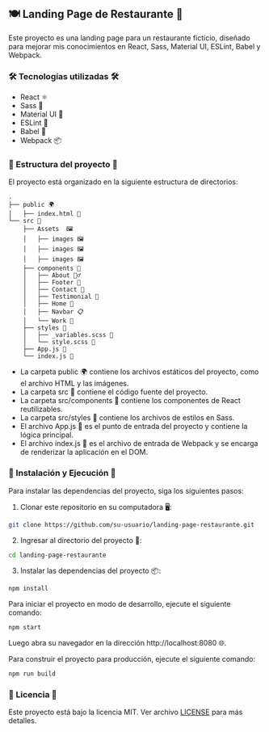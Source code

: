 ## 🍽️ Landing Page de Restaurante 🍔

Este proyecto es una landing page para un restaurante ficticio, diseñado para mejorar mis conocimientos en React, Sass, Material UI, ESLint, Babel y Webpack.

### 🛠️ Tecnologías utilizadas 🛠️

- React ⚛️
- Sass 💄
- Material UI 🎨
- ESLint 🚨
- Babel 🐠
- Webpack 📦

### 📁 Estructura del proyecto 📁

El proyecto está organizado en la siguiente estructura de directorios:


```react
.
├── public 🌍
│   ├── index.html 📄
└── src 📁
    ├── Assets  🖼
    │   ├── images 🖼
    │   ├── images 🖼
    │   ├── images 🖼
    ├── components 🧩
    │   ├── About 🙎‍♂️
    │   ├── Footer 🦶
    │   ├── Contact 📓
    │   ├── Testimonial 🧑
    │   ├── Home 🧢
    │   ├── Navbar 📋
    │   └── Work 🦺
    ├── styles 🎨
    │   ├── _variables.scss 🎨
    │   └── style.scss 💄
    ├── App.js 📝
    └── index.js 📝
```

- La carpeta public 🌍 contiene los archivos estáticos del proyecto, como el archivo HTML y las imágenes.
- La carpeta src 📁 contiene el código fuente del proyecto.
- La carpeta src/components 🧩 contiene los componentes de React reutilizables.
- La carpeta src/styles 🎨 contiene los archivos de estilos en Sass.
- El archivo App.js 📝 es el punto de entrada del proyecto y contiene la lógica principal.
- El archivo index.js 📝 es el archivo de entrada de Webpack y se encarga de renderizar la aplicación en el DOM.

### 🚀 Instalación y Ejecución 🚀

Para instalar las dependencias del proyecto, siga los siguientes pasos:

1. Clonar este repositorio en su computadora 🖥️:

```sh
git clone https://github.com/su-usuario/landing-page-restaurante.git
```

2. Ingresar al directorio del proyecto 📂:
```sh
cd landing-page-restaurante
```

3. Instalar las dependencias del proyecto 📦:

```sh
npm install
```

Para iniciar el proyecto en modo de desarrollo, ejecute el siguiente comando:

```sh
npm start
```

Luego abra su navegador en la dirección http://localhost:8080 🌐.

Para construir el proyecto para producción, ejecute el siguiente comando:

```sh
npm run build
```

### 📄 Licencia 📄

Este proyecto está bajo la licencia MIT. Ver archivo [LICENSE](https://github.com/kefranabg/readme-md-generator/blob/master/LICENSE) para más detalles.

